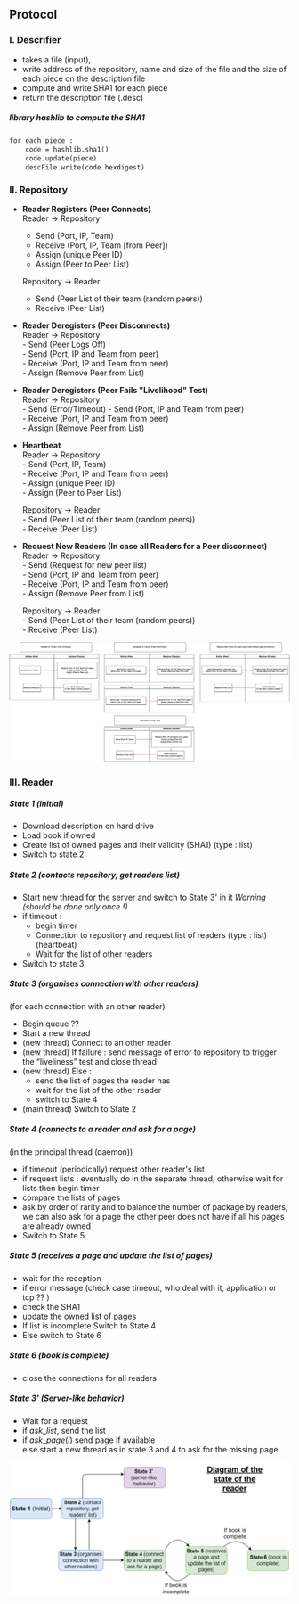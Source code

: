 ## Protocol

### I. Descrifier 
  * takes a file (input),
  * write address of the repository, name and size of the file and the size of each piece on the description file
  * compute and write SHA1 for each piece 
  * return the description file (.desc)

##### library *hashlib* to compute the SHA1
```
for each piece :
    code = hashlib.sha1()
    code.update(piece)
    descFile.write(code.hexdigest)
```
### II. Repository
  * **Reader Registers (Peer Connects)**  
      Reader → Repository  
      - Send (Port, IP, Team)  
      - Receive (Port, IP, Team [from Peer])  
      - Assign (unique Peer ID)  
      - Assign (Peer to Peer List)  
      
     Repository → Reader  
      - Send (Peer List of their team (random peers))  
      - Receive (Peer List)  

  * **Reader Deregisters (Peer Disconnects)**  
      Reader → Repository  
        - Send (Peer Logs Off)  
        - Send (Port, IP and Team from peer)  
        - Receive (Port, IP and Team from peer)  
        - Assign (Remove Peer from List)  
  
  * **Reader Deregisters (Peer Fails "Livelihood" Test)**  
      Reader → Repository  
        - Send (Error/Timeout) 
        - Send (Port, IP and Team from peer)  
        - Receive (Port, IP and Team from peer)  
        - Assign (Remove Peer from List)  

  * **Heartbeat**  
      Reader → Repository  
        - Send (Port, IP, Team)  
        - Receive (Port, IP and Team from peer)  
        - Assign (unique Peer ID)  
        - Assign (Peer to Peer List)  
        
      Repository → Reader  
         - Send (Peer List of their team (random peers))  
         - Receive (Peer List)  

  * **Request New Readers (In case all Readers for a Peer disconnect)**  
      Reader → Repository  
        - Send (Request for new peer list)   
        - Send (Port, IP and Team from peer)  
        - Receive (Port, IP and Team from peer)    
        - Assign (Remove Peer from List)  
            
       Repository → Reader  
        - Send (Peer List of their team (random peers))  
        - Receive (Peer List)  

![repository-protocol-diagram](Protocol.png)

### III. Reader

##### State 1 (initial)   
  * Download description on hard drive  
  * Load book if owned   
  * Create list of owned pages and their validity (SHA1) (type : list)  
  * Switch to state 2  

##### State 2 (contacts repository, get readers list)  
  * Start new thread for the server and switch to State 3' in it *Warning (should be done only once !)*  
  * if timeout :  
      * begin timer
      * Connection to repository and request list of readers (type : list) (heartbeat)
      * Wait for the list of other readers
  * Switch to state 3

##### State 3 (organises connection with other readers)  
  (for each connection with an other reader)  
  * Begin queue ??  
  * Start a new thread  
  * (new thread) Connect to an other reader  
  * (new thread) If failure : send message of error to repository to trigger the “liveliness” test and close thread  
  * (new thread) Else :  
    * send the list of pages the reader has   
    * wait for the list of the other reader  
    * switch to State 4  
  * (main thread) Switch to State 2  

##### State 4 (connects to a reader and ask for a page)  
  (in the principal thread (daemon))  
  * if timeout (periodically) request other reader's list  
  * if request lists : eventually do in the separate thread, otherwise wait for lists then begin timer  
  * compare the lists of pages  
  * ask by order of rarity and to balance the number of package by readers, we can also ask for a page the other peer does not have if all his pages are already owned  
  * Switch to State 5  

##### State 5 (receives a page and update the list of pages)   
  * wait for the reception  
  * if error message (check case timeout, who deal with it, application or tcp ?? )  
  * check the SHA1   
  * update the owned list of pages  
  * If list is incomplete Switch to State 4   
  * Else switch to State 6  

##### State 6 (book is complete)   
  * close the connections for all readers  
        
#####  State 3' (Server-like behavior)   
  * Wait for a request  
  * if $ask\_list$, send the list  
  * if $ask\_page(i)$ send page if available  
    else start a new thread as in state 3 and 4 to ask for the missing page  

![repository-protocol-diagram](Diagram_reader.PNG)
